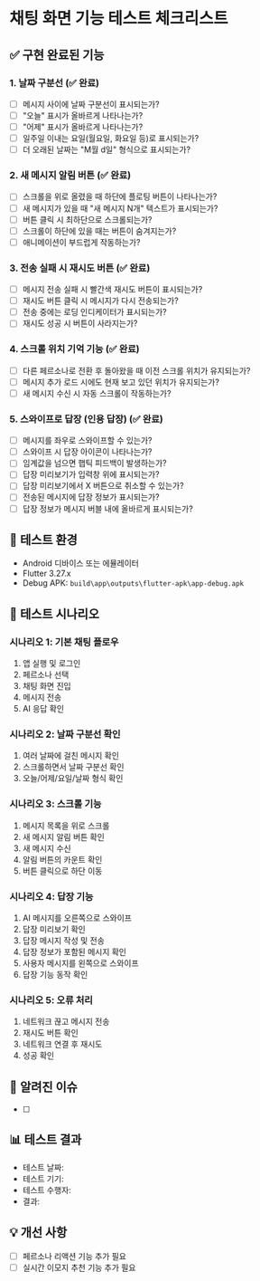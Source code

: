 # 채팅 화면 기능 테스트 체크리스트

## ✅ 구현 완료된 기능

### 1. 날짜 구분선 (✅ 완료)
- [ ] 메시지 사이에 날짜 구분선이 표시되는가?
- [ ] "오늘" 표시가 올바르게 나타나는가?
- [ ] "어제" 표시가 올바르게 나타나는가?
- [ ] 일주일 이내는 요일(월요일, 화요일 등)로 표시되는가?
- [ ] 더 오래된 날짜는 "M월 d일" 형식으로 표시되는가?

### 2. 새 메시지 알림 버튼 (✅ 완료)
- [ ] 스크롤을 위로 올렸을 때 하단에 플로팅 버튼이 나타나는가?
- [ ] 새 메시지가 있을 때 "새 메시지 N개" 텍스트가 표시되는가?
- [ ] 버튼 클릭 시 최하단으로 스크롤되는가?
- [ ] 스크롤이 하단에 있을 때는 버튼이 숨겨지는가?
- [ ] 애니메이션이 부드럽게 작동하는가?

### 3. 전송 실패 시 재시도 버튼 (✅ 완료)
- [ ] 메시지 전송 실패 시 빨간색 재시도 버튼이 표시되는가?
- [ ] 재시도 버튼 클릭 시 메시지가 다시 전송되는가?
- [ ] 전송 중에는 로딩 인디케이터가 표시되는가?
- [ ] 재시도 성공 시 버튼이 사라지는가?

### 4. 스크롤 위치 기억 기능 (✅ 완료)
- [ ] 다른 페르소나로 전환 후 돌아왔을 때 이전 스크롤 위치가 유지되는가?
- [ ] 메시지 추가 로드 시에도 현재 보고 있던 위치가 유지되는가?
- [ ] 새 메시지 수신 시 자동 스크롤이 작동하는가?

### 5. 스와이프로 답장 (인용 답장) (✅ 완료)
- [ ] 메시지를 좌우로 스와이프할 수 있는가?
- [ ] 스와이프 시 답장 아이콘이 나타나는가?
- [ ] 임계값을 넘으면 햅틱 피드백이 발생하는가?
- [ ] 답장 미리보기가 입력창 위에 표시되는가?
- [ ] 답장 미리보기에서 X 버튼으로 취소할 수 있는가?
- [ ] 전송된 메시지에 답장 정보가 표시되는가?
- [ ] 답장 정보가 메시지 버블 내에 올바르게 표시되는가?

## 🔧 테스트 환경
- Android 디바이스 또는 에뮬레이터
- Flutter 3.27.x
- Debug APK: `build\app\outputs\flutter-apk\app-debug.apk`

## 📝 테스트 시나리오

### 시나리오 1: 기본 채팅 플로우
1. 앱 실행 및 로그인
2. 페르소나 선택
3. 채팅 화면 진입
4. 메시지 전송
5. AI 응답 확인

### 시나리오 2: 날짜 구분선 확인
1. 여러 날짜에 걸친 메시지 확인
2. 스크롤하면서 날짜 구분선 확인
3. 오늘/어제/요일/날짜 형식 확인

### 시나리오 3: 스크롤 기능
1. 메시지 목록을 위로 스크롤
2. 새 메시지 알림 버튼 확인
3. 새 메시지 수신
4. 알림 버튼의 카운트 확인
5. 버튼 클릭으로 하단 이동

### 시나리오 4: 답장 기능
1. AI 메시지를 오른쪽으로 스와이프
2. 답장 미리보기 확인
3. 답장 메시지 작성 및 전송
4. 답장 정보가 포함된 메시지 확인
5. 사용자 메시지를 왼쪽으로 스와이프
6. 답장 기능 동작 확인

### 시나리오 5: 오류 처리
1. 네트워크 끊고 메시지 전송
2. 재시도 버튼 확인
3. 네트워크 연결 후 재시도
4. 성공 확인

## 🐛 알려진 이슈
- [ ] 

## 📊 테스트 결과
- 테스트 날짜: 
- 테스트 기기: 
- 테스트 수행자: 
- 결과: 

## 💡 개선 사항
- [ ] 페르소나 리액션 기능 추가 필요
- [ ] 실시간 이모지 추천 기능 추가 필요